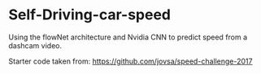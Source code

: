 # Self-Driving-car-speed
Using the flowNet architecture and Nvidia CNN to predict speed from a dashcam video.

Starter code taken from: https://github.com/jovsa/speed-challenge-2017
